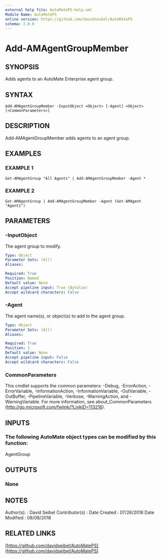 ```yaml
---
external help file: AutoMatePS-help.xml
Module Name: AutoMatePS
online version: https://github.com/davidseibel/AutoMatePS
schema: 2.0.0
---
```


# Add-AMAgentGroupMember

## SYNOPSIS
Adds agents to an AutoMate Enterprise agent group.

## SYNTAX

```
Add-AMAgentGroupMember -InputObject <Object> [-Agent] <Object> [<CommonParameters>]
```

## DESCRIPTION
Add-AMAgentGroupMember adds agents to an agent group.

## EXAMPLES

### EXAMPLE 1
```
Get-AMAgentGroup "All Agents" | Add-AMAgentGroupMember -Agent *
```

### EXAMPLE 2
```
Get-AMAgentGroup | Add-AMAgentGroupMember -Agent (Get-AMAgent "Agent1")
```

## PARAMETERS

### -InputObject
The agent group to modify.

```yaml
Type: Object
Parameter Sets: (All)
Aliases:

Required: True
Position: Named
Default value: None
Accept pipeline input: True (ByValue)
Accept wildcard characters: False
```

### -Agent
The agent name(s), or object(s) to add to the agent group.

```yaml
Type: Object
Parameter Sets: (All)
Aliases:

Required: True
Position: 1
Default value: None
Accept pipeline input: False
Accept wildcard characters: False
```

### CommonParameters
This cmdlet supports the common parameters: -Debug, -ErrorAction, -ErrorVariable, -InformationAction, -InformationVariable, -OutVariable, -OutBuffer, -PipelineVariable, -Verbose, -WarningAction, and -WarningVariable.
For more information, see about_CommonParameters (http://go.microsoft.com/fwlink/?LinkID=113216).

## INPUTS

### The following AutoMate object types can be modified by this function:
AgentGroup

## OUTPUTS

### None

## NOTES
Author(s):     : David Seibel
Contributor(s) :
Date Created   : 07/26/2018
Date Modified  : 08/08/2018

## RELATED LINKS

[https://github.com/davidseibel/AutoMatePS](https://github.com/davidseibel/AutoMatePS)


